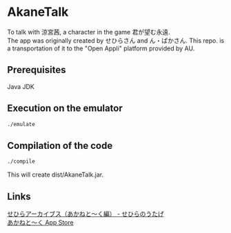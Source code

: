 # AkaneTalk
To talk with 涼宮茜, a character in the game 君が望む永遠.  
The app was originally created by せひらさん and ん・ぱかさん.
This repo. is a transportation of it to the "Open Appli" platform provided by AU.

## Prerequisites
Java JDK

## Execution on the emulator
```bash
./emulate
```

## Compilation of the code
```bash
./compile
```
This will create dist/AkaneTalk.jar.

## Links
[せひらアーカイブス（あかねと〜く編） - せひらのうたげ](http://sehira.hatenablog.jp/entry/2015/03/18/212105)  
[あかねと〜く App Store](https://itunes.apple.com/jp/app/akaneto-ku/id415868071)
